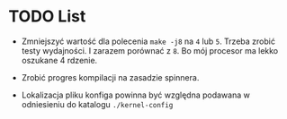 # TODO List

- Zmniejszyć wartość dla polecenia `make -j8` na `4` lub `5`. Trzeba zrobić testy wydajności. I zarazem porównać z `8`. Bo mój procesor ma lekko oszukane 4 rdzenie.
+ Zrobić progres kompilacji na zasadzie spinnera.
- Lokalizacja pliku konfiga powinna być względna podawana w odniesieniu do katalogu `./kernel-config`

